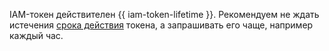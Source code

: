 IAM-токен действителен {{ iam-token-lifetime }}. Рекомендуем не ждать истечения [срока действия](../iam/concepts/authorization/iam-token.md#lifetime) токена, а запрашивать его чаще, например каждый час.